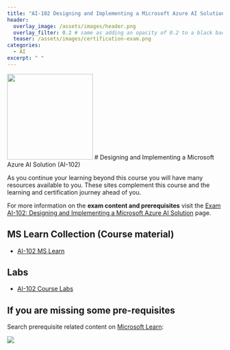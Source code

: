 ```yaml
---
title: "AI-102 Designing and Implementing a Microsoft Azure AI Solution"
header:
  overlay_image: /assets/images/header.png
  overlay_filter: 0.2 # same as adding an opacity of 0.2 to a black background
  teaser: /assets/images/certification-exam.png
categories:
  - AI
excerpt: " "
---
```


<img src="../../assets/images/certification-exam.png" width="200" height="200">
# Designing and Implementing a Microsoft Azure AI Solution (AI-102) 

As you continue your learning beyond this course you will have many resources available to you. These sites complement this course and the learning and certification journey ahead of you.

For more information on the **exam content and prerequisites** visit the [Exam AI-102: Designing and Implementing a Microsoft Azure AI Solution](https://docs.microsoft.com/en-us/learn/certifications/exams/ai-102) page.

## MS Learn Collection (Course material)
- [AI-102 MS Learn](https://aka.ms/courseai-102)

## Labs
- [AI-102 Course Labs](https://aka.ms/ai102labs)

## If you are missing some pre-requisites
Search prerequisite related content on [Microsoft Learn](https://docs.microsoft.com/en-us/learn/browse/):

<img src="../../assets/images/learn-search.png">